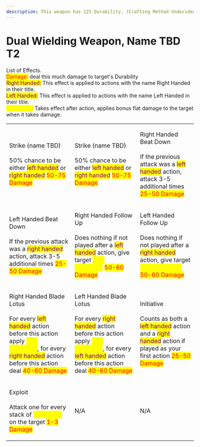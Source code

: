 ```yaml
---
description: This weapon has 125 Durability, (Crafting Method Undecided)
---
```


# Dual Wielding Weapon, Name TBD T2

List of Effects.\
<mark style="color:red;">Damage:</mark> deal this much damage to target's Durability\
<mark style="color:purple;">Right Handed:</mark> This effect is applied to actions with the name Right Handed in their title.\
<mark style="color:purple;">Left Handed:</mark> This effect is applied to actions with the name Left Handed in their title.\
<mark style="color:yellow;">Weakness:</mark> Takes effect after action, applies bonus flat damage to the target when it takes damage.

|                                                                                                                                                                                                                                                                                                                        |                                                                                                                                                                                                                                                                                                                       |                                                                                                                                                                                                                                          |
| ---------------------------------------------------------------------------------------------------------------------------------------------------------------------------------------------------------------------------------------------------------------------------------------------------------------------- | --------------------------------------------------------------------------------------------------------------------------------------------------------------------------------------------------------------------------------------------------------------------------------------------------------------------- | ---------------------------------------------------------------------------------------------------------------------------------------------------------------------------------------------------------------------------------------- |
| <p>Strike (name TBD)<br><br>50% chance to be either <mark style="color:purple;">left handed</mark> or <mark style="color:purple;">right handed</mark> <mark style="color:red;">50-75 Damage</mark></p>                                                                                                                 | <p>Strike (name TBD)<br><br>50% chance to be either <mark style="color:purple;">left handed</mark> or <mark style="color:purple;">right handed</mark> <mark style="color:red;">50-75 Damage</mark></p>                                                                                                                | <p>Right Handed Beat Down<br><br>If the previous attack was a <mark style="color:purple;">left handed</mark> action, attack 3-5 additional times <mark style="color:red;">25-50 Damage</mark></p>                                        |
| <p>Left Handed Beat Down<br><br>If the previous attack was a <mark style="color:purple;">right handed</mark> action, attack 3-5 additional times <mark style="color:red;">25-50 Damage</mark></p>                                                                                                                      | <p>Right Handed Follow Up<br><br>Does nothing if not played after a <mark style="color:purple;">left handed</mark> action, give target <mark style="color:yellow;">3-5 weakness</mark> <mark style="color:red;">50-60 Damage</mark></p>                                                                               | <p>Left Handed Follow Up<br><br>Does nothing if not played after a <mark style="color:purple;">right handed</mark> action, give target <mark style="color:yellow;">3-5 weakness</mark> <mark style="color:red;">50-60 Damage</mark></p>  |
| <p>Right Handed Blade Lotus<br><br>For every <mark style="color:purple;">left handed</mark> action before this action apply <mark style="color:yellow;">2-5 weakness</mark>, for every <mark style="color:purple;">right handed</mark> action before this action deal <mark style="color:red;">40-60 Damage</mark></p> | <p>Left Handed Blade Lotus<br><br>For every <mark style="color:purple;">right handed</mark> action before this action apply <mark style="color:yellow;">2-5 weakness</mark>, for every <mark style="color:purple;">left handed</mark> action before this action deal <mark style="color:red;">40-60 Damage</mark></p> | <p>Initiative<br><br>Counts as both a <mark style="color:purple;">left handed</mark> action and a <mark style="color:purple;">right handed</mark> action if played as your first action <mark style="color:red;">25-50 Damage</mark></p> |
| <p>Exploit<br><br>Attack one for every stack of <mark style="color:yellow;">weakness</mark> on the target <mark style="color:red;">1-3 Damage</mark></p>                                                                                                                                                               | N/A                                                                                                                                                                                                                                                                                                                   | N/A                                                                                                                                                                                                                                      |
